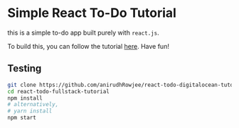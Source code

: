 # Simple React To-Do Tutorial

this is a simple to-do app built purely with `react.js`.

To build this, you can follow the tutorial [here](https://www.digitalocean.com/community/tutorials/how-to-build-a-react-to-do-app-with-react-hooks). Have fun!

## Testing

```bash
git clone https://github.com/anirudhRowjee/react-todo-digitalocean-tutorial
cd react-todo-fullstack-tutorial
npm install
# alternatively,
# yarn install
npm start
```
